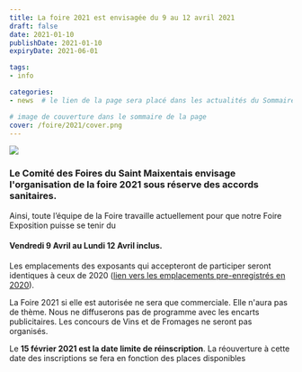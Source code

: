 ```yaml
---
title: La foire 2021 est envisagée du 9 au 12 avril 2021
draft: false 
date: 2021-01-10 
publishDate: 2021-01-10 
expiryDate: 2021-06-01  

tags: 
- info

categories: 
- news 	# le lien de la page sera placé dans les actualités du Sommaire général

# image de couverture dans le sommaire de la page
cover: /foire/2021/cover.png
---
```

<!--more-->
![](/foire/2021/banniere.png)

### Le Comité des Foires du Saint Maixentais envisage l'organisation de la foire 2021 sous réserve des accords sanitaires.

Ainsi, toute l’équipe de la Foire travaille actuellement pour que notre Foire Exposition puisse se tenir du

#### Vendredi 9 Avril au Lundi 12 Avril inclus.

Les emplacements des exposants qui accepteront de participer seront identiques à ceux de 2020 ([lien vers les emplacements pre-enregistrés en 2020](/exposant/2021/exposant-plan/)).

La Foire 2021 si elle est autorisée ne sera que commerciale. Elle n'aura pas de thème. Nous ne diffuserons pas de programme avec les encarts publicitaires. Les concours de Vins et de Fromages ne seront pas organisés.

Le **15 février 2021 est la date limite de réinscription**. La réouverture à cette date des inscriptions se fera en fonction des places disponibles
